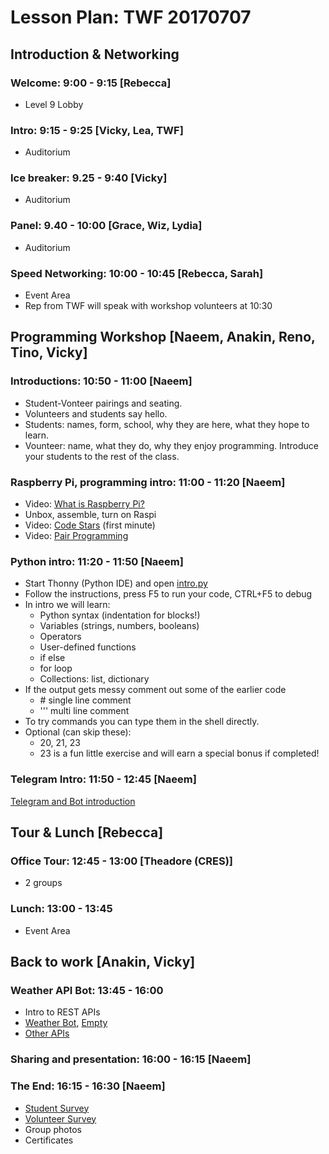 # Lesson Plan: TWF 20170707

## Introduction & Networking

### Welcome: 9:00 - 9:15 [Rebecca]

* Level 9 Lobby

### Intro: 9:15 - 9:25 [Vicky, Lea, TWF]

* Auditorium

### Ice breaker: 9.25 - 9:40 [Vicky]

* Auditorium

### Panel: 9.40 - 10:00 [Grace, Wiz, Lydia]

* Auditorium

### Speed Networking: 10:00 - 10:45 [Rebecca, Sarah]

* Event Area
* Rep from TWF will speak with workshop volunteers at 10:30

## Programming Workshop [Naeem, Anakin, Reno, Tino, Vicky]

### Introductions: 10:50 - 11:00 [Naeem]

* Student-Vonteer pairings and seating.
* Volunteers and students say hello.
* Students: names, form, school, why they are here, what they hope to learn.
* Vounteer: name, what they do, why they enjoy programming. Introduce your students to the rest of the class.

### Raspberry Pi, programming intro: 11:00 - 11:20 [Naeem]

* Video: [What is Raspberry Pi?](https://www.youtube.com/watch?v=uXUjwk2-qx4)
* Unbox, assemble, turn on Raspi
* Video: [Code Stars](https://www.youtube.com/watch?v=dU1xS07N-FA) (first minute)
* Video: [Pair Programming](https://www.youtube.com/watch?v=vgkahOzFH2Q)

### Python intro: 11:20 - 11:50 [Naeem]

* Start Thonny (Python IDE) and open [intro.py](intro.py)
* Follow the instructions, press F5 to run your code, CTRL+F5 to debug
* In intro we will learn:
  * Python syntax (indentation for blocks!)
  * Variables (strings, numbers, booleans)
  * Operators
  * User-defined functions
  * if else
  * for loop
  * Collections: list, dictionary
* If the output gets messy comment out some of the earlier code
  * \# single line comment
  * ''' multi line comment
* To try commands you can type them in the shell directly.
* Optional (can skip these):
  * 20, 21, 23
  * 23 is a fun little exercise and will earn a special bonus if completed!

### Telegram Intro: 11:50 - 12:45 [Naeem]

[Telegram and Bot introduction](BOT_INTRO.md)

## Tour & Lunch [Rebecca]

### Office Tour: 12:45 - 13:00 [Theadore (CRES)]

* 2 groups

### Lunch: 13:00 - 13:45 

* Event Area

## Back to work [Anakin, Vicky]

### Weather API Bot: 13:45 - 16:00

* Intro to REST APIs
* [Weather Bot](https://github.com/girlsgotech2017/weatherbot_py), [Empty](https://github.com/girlsgotech2017/weatherbot_py_empty)
* [Other APIs](final/sample_requests.py)

### Sharing and presentation: 16:00 - 16:15 [Naeem]

### The End: 16:15 - 16:30 [Naeem]

* [Student Survey](https://goo.gl/forms/NoldzzeR92vCXG5G3)
* [Volunteer Survey](https://goo.gl/forms/vfZRlytLRS3HbZLh1)
* Group photos
* Certificates
